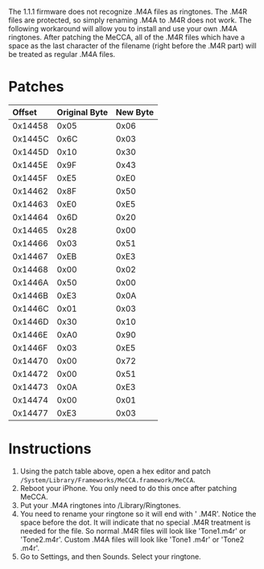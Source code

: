 The 1.1.1 firmware does not recognize .M4A files as ringtones. The .M4R files are protected, so simply renaming .M4A to .M4R does not work. The following workaround will allow you to install and use your own .M4A ringtones. After patching the MeCCA, all of the .M4R files which have a space as the last character of the filename (right before the .M4R part) will be treated as regular .M4A files.

# Patches #

| **Offset** | **Original Byte** | **New Byte** |
|:-----------|:------------------|:-------------|
| 0x14458    | 0x05              | 0x06         |
| 0x1445C    | 0x6C              | 0x03         |
| 0x1445D    | 0x10              | 0x30         |
| 0x1445E    | 0x9F              | 0x43         |
| 0x1445F    | 0xE5              | 0xE0         |
| 0x14462    | 0x8F              | 0x50         |
| 0x14463    | 0xE0              | 0xE5         |
| 0x14464    | 0x6D              | 0x20         |
| 0x14465    | 0x28              | 0x00         |
| 0x14466    | 0x03              | 0x51         |
| 0x14467    | 0xEB              | 0xE3         |
| 0x14468    | 0x00              | 0x02         |
| 0x1446A    | 0x50              | 0x00         |
| 0x1446B    | 0xE3              | 0x0A         |
| 0x1446C    | 0x01              | 0x03         |
| 0x1446D    | 0x30              | 0x10         |
| 0x1446E    | 0xA0              | 0x90         |
| 0x1446F    | 0x03              | 0xE5         |
| 0x14470    | 0x00              | 0x72         |
| 0x14472    | 0x00              | 0x51         |
| 0x14473    | 0x0A              | 0xE3         |
| 0x14474    | 0x00              | 0x01         |
| 0x14477    | 0xE3              | 0x03         |

# Instructions #

  1. Using the patch table above, open a hex editor and patch `/System/Library/Frameworks/MeCCA.framework/MeCCA`.
  1. Reboot your iPhone. You only need to do this once after patching MeCCA.
  1. Put your .M4A ringtones into /Library/Ringtones.
  1. You need to rename your ringtone so it will end with ' .M4R'. Notice the space before the dot. It will indicate that no special .M4R treatment is needed for the file. So normal .M4R files will look like 'Tone1.m4r' or 'Tone2.m4r'. Custom .M4A files will look like 'Tone1 .m4r' or 'Tone2 .m4r'.
  1. Go to Settings, and then Sounds. Select your ringtone.